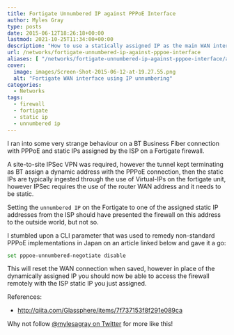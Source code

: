 ```yaml
---
title: Fortigate Unnumbered IP against PPPoE Interface
author: Myles Gray
type: posts
date: 2015-06-12T18:26:18+00:00
lastmod: 2021-10-25T11:34:00+00:00
description: "How to use a statically assigned IP as the main WAN interface IP on a FortiGate firewall"
url: /networks/fortigate-unnumbered-ip-against-pppoe-interface
aliases: [ "/networks/fortigate-unnumbered-ip-against-pppoe-interface/amp" ]
cover:
  image: images/Screen-Shot-2015-06-12-at-19.27.55.png
  alt: "Fortigate WAN interface using IP unnumbering"
categories:
  - Networks
tags:
  - firewall
  - fortigate
  - static ip
  - unnumbered ip
---
```


I ran into some very strange behaviour on a BT Business Fiber connection with PPPoE and static IPs assigned by the ISP on a Fortigate firewall.

A site-to-site IPSec VPN was required, however the tunnel kept terminating as BT assign a dynamic address with the PPPoE connection, then the static IPs are typically ingested through the use of Virtual-IPs on the fortigate unit, however IPSec requires the use of the router WAN address and it needs to be static.

Setting the `unnumbered IP` on the Fortigate to one of the assigned static IP addresses from the ISP should have presented the firewall on this address to the outside world, but not so.

I stumbled upon a CLI parameter that was used to remedy non-standard PPPoE implementations in Japan on an article linked below and gave it a go:

```sh
set pppoe-unnumbered-negotiate disable
```

This will reset the WAN connection when saved, however in place of the dynamically assigned IP you should now be able to access the firewall remotely with the ISP static IP you just assigned.

References:

* <http://qiita.com/Glassphere/items/7f737153f8f291e089ca>

Why not follow [@mylesagray on Twitter][1] for more like this!

 [1]: https://twitter.com/mylesagray